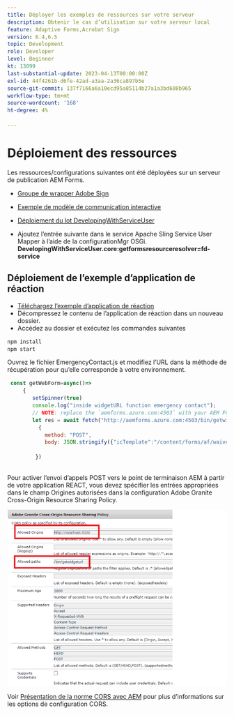 ```yaml
---
title: Déployer les exemples de ressources sur votre serveur
description: Obtenir le cas d’utilisation sur votre serveur local
feature: Adaptive Forms,Acrobat Sign
version: 6.4,6.5
topic: Development
role: Developer
level: Beginner
kt: 13099
last-substantial-update: 2023-04-13T00:00:00Z
exl-id: 44f4261b-d6fe-42ad-a3aa-2a36ca897b5e
source-git-commit: 137f7166a6a10ecd95a85114b27a1a3bd608b965
workflow-type: tm+mt
source-wordcount: '168'
ht-degree: 4%

---
```


# Déploiement des ressources

Les ressources/configurations suivantes ont été déployées sur un serveur de publication AEM Forms.

* [Groupe de wrapper Adobe Sign](assets/AcrobatSign.core-1.0.0-SNAPSHOT.jar)

* [Exemple de modèle de communication interactive](assets/waiver-interactive-communication.zip)
* [Déploiement du lot DevelopingWithServiceUser](https://experienceleague.adobe.com/docs/experience-manager-learn/assets/developingwithserviceuser.zip)
* Ajoutez l’entrée suivante dans le service Apache Sling Service User Mapper à l’aide de la configurationMgr OSGi.
  **DevelopingWithServiceUser.core:getformsresourceresolver=fd-service**

## Déploiement de l’exemple d’application de réaction

* [Téléchargez l’exemple d’application de réaction](assets/mult-step-form1.zip)
* Décompressez le contenu de l’application de réaction dans un nouveau dossier.
* Accédez au dossier et exécutez les commandes suivantes

```java
npm install
npm start
```

Ouvrez le fichier EmergencyContact.js et modifiez l’URL dans la méthode de récupération pour qu’elle corresponde à votre environnement.


```javascript
 const getWebForm=async()=>
     {
        setSpinner(true)
        console.log("inside widgetURL function emergency contact");
        // NOTE: replace the `aemforms.azure.com:4503` with your AEM FORM server
        let res = await fetch("http://aemforms.azure.com:4503/bin/getwidgeturl",
          {
            method: "POST",
            body: JSON.stringify({"icTemplate":"/content/forms/af/waiver/waiver/channels/print","waiver":formData})
                     
         })
 
```

Pour activer l’envoi d’appels POST vers le point de terminaison AEM à partir de votre application REACT, vous devez spécifier les entrées appropriées dans le champ Origines autorisées dans la configuration Adobe Granite Cross-Origin Resource Sharing Policy.

![définition des cordes](assets/cors-settings.png)

Voir [Présentation de la norme CORS avec AEM](https://experienceleague.adobe.com/docs/experience-manager-learn/foundation/security/understand-cross-origin-resource-sharing.html?lang=fr) pour plus d’informations sur les options de configuration CORS.
